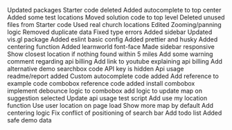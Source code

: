 Updated packages
Starter code deleted
Added autocomplete to top center
Added some test locations
Moved solution code to top level
Deleted unused files from Starter code
Used real church locations
Edited Zooming/panning logic
Removed duplicate data
Fixed type errors
Added sidebar
Updated vis.gl package
Added eslint basic config
Added prettier and husky
Added centering function
Added learnworld font-face
Made sidebar responsive
Show closest location if nothing found within 5 miles
Add some warning comment regarding api billing
Add link to youtube explaining api billing
Add alternative demo searchbox code
API key is hidden 
Api usage readme/report added
Custom autocomplete code added
Add reference to example code
combobox reference code added
install combobox
implement debounce logic to combobox
add logic to update map on suggestion selected
Update api usage test script
Add use my location function
Use user location on page load
Show more map by default
Add centering logic
Fix conflict of positioning of search bar
Add todo list
Added safe demo data
